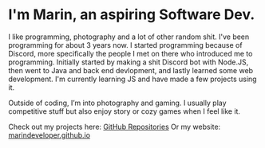 # I'm Marin, an aspiring Software Dev.
I like programming, photography and a lot of other random shit. I've been programming for about 3 years now. I started programming because of Discord, more specifically the people I met on there who introduced me to programming. Initially started by making a shit Discord bot with Node.JS, then went to Java and back end devlopment, and lastly learned some web development. I'm currently learning JS and have made a few projects using it.

Outside of coding, I’m into photography and gaming. I usually play competitive stuff but also enjoy story or cozy games when I feel like it.  

Check out my projects here: [GitHub Repositories](https://github.com/marindeveloper?tab=repositories) 
Or my website: [marindeveloper.github.io](https://marindeveloper.github.io)
